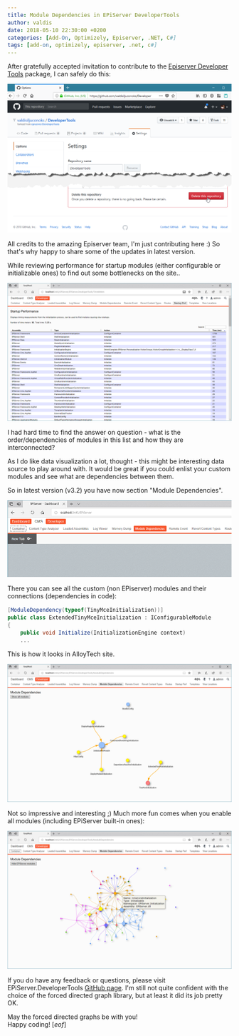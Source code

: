 ```yaml
---
title: Module Dependencies in EPiServer DeveloperTools
author: valdis
date: 2018-05-10 22:30:00 +0200
categories: [Add-On, Optimizely, Episerver, .NET, C#]
tags: [add-on, optimizely, episerver, .net, c#]
---
```


After gratefully accepted invitation to contribute to the [Episerver Developer Tools](https://github.com/episerver/DeveloperTools) package, I can safely do this:

![2018-05-06_01-55-28-1](/assets/img/2018/05/2018-05-06_01-55-28-1.png)

All credits to the amazing Episerver team, I'm just contributing here :) So that's why happy to share some of the updates in latest version.

While reviewing performance for startup modules (either configurable or initializable ones) to find out some bottlenecks on the site..

![startup-perf](/assets/img/2018/05/startup-perf.png)

I had hard time to find the answer on question - what is the order/dependencies of modules in this list and how they are interconnected?

As I do like data visualization a lot, thought - this might be interesting data source to play around with. It would be great if you could enlist your custom modules and see what are dependencies between them.

So in latest version (v3.2) you have now section "Module Dependencies".

![menu](/assets/img/2018/05/menu.png)

There you can see all the custom (non EPiserver) modules and their connections (dependencies in code):


```csharp
[ModuleDependency(typeof(TinyMceInitialization))]
public class ExtendedTinyMceInitialization : IConfigurableModule
{
    public void Initialize(InitializationEngine context)
    ...
```

This is how it looks in AlloyTech site.

![custom-modules](/assets/img/2018/05/custom-modules.png)

Not so impressive and interesting ;)
Much more fun comes when you enable all modules (including EPiServer built-in ones):

![epi-modules](/assets/img/2018/05/epi-modules.png)

If you do have any feedback or questions, please visit EPiServer.DeveloperTools [GitHub page](https://github.com/episerver/DeveloperTools).
I'm still not quite confident with the choice of the forced directed graph library, but at least it did its job pretty OK.



May the forced directed graphs be with you!<br/>
Happy coding!
[*eof*]
